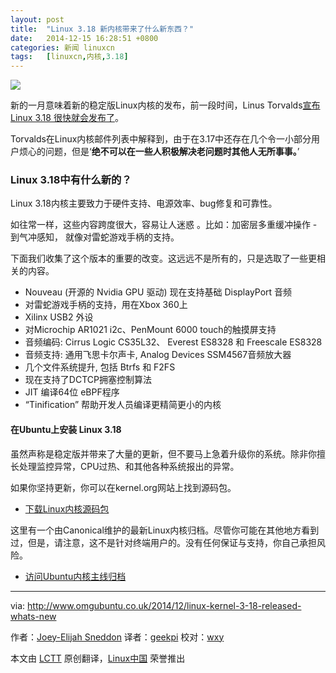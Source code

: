 ```yaml
---
layout: post
title:	"Linux 3.18 新内核带来了什么新东西？"
date:	2014-12-15 16:28:51 +0800 
categories:	新闻 linuxcn 
tags:	[linuxcn,内核,3.18]
---
```



![](/Asserts/Images//attachment/album/201412/15/162855zgg34g4f60wxwmw6.jpg)


新的一月意味着新的稳定版Linux内核的发布，前一段时间，Linus Torvalds[宣布Linux 3.18 很快就会发布了](https://lkml.org/lkml/2014/12/7/202)。


Torvalds在Linux内核邮件列表中解释到，由于在3.17中还存在几个令一小部分用户烦心的问题，但是‘**绝不可以在一些人积极解决老问题时其他人无所事事。**’


### Linux 3.18中有什么新的？


Linux 3.18内核主要致力于硬件支持、电源效率、bug修复和可靠性。


如往常一样，这些内容跨度很大，容易让人迷惑 。比如：加密层多重缓冲操作 - 到气冲感知， 就像对雷蛇游戏手柄的支持。


下面我们收集了这个版本的重要的改变。这远远不是所有的，只是选取了一些更相关的内容。


* Nouveau (开源的 Nvidia GPU 驱动) 现在支持基础 DisplayPort 音频
* 对雷蛇游戏手柄的支持，用在Xbox 360上
* Xilinx USB2 外设
* 对Microchip AR1021 i2c、PenMount 6000 touch的触摸屏支持
* 音频编码: Cirrus Logic CS35L32、 Everest ES8328 和 Freescale ES8328
* 音频支持: 通用飞思卡尔声卡, Analog Devices SSM4567音频放大器
* 几个文件系统提升, 包括 Btrfs 和 F2FS
* 现在支持了DCTCP拥塞控制算法
* JIT 编译64位 eBPF程序
* “Tinification” 帮助开发人员编译更精简更小的内核


#### 在Ubuntu上安装 Linux 3.18


虽然声称是稳定版并带来了大量的更新，但不要马上急着升级你的系统。除非你擅长处理监控异常，CPU过热、和其他各种系统报出的异常。


如果你坚持更新，你可以在kernel.org网站上找到源码包。


* [下载Linux内核源码包](https://www.kernel.org/pub/linux/kernel/v3.x/)


这里有一个由Canonical维护的最新Linux内核归档。尽管你可能在其他地方看到过，但是，请注意，这不是针对终端用户的。没有任何保证与支持，你自己承担风险。


* [访问Ubuntu内核主线归档](http://kernel.ubuntu.com/%7Ekernel-ppa/mainline/?C=N;O=D)




---


via: <http://www.omgubuntu.co.uk/2014/12/linux-kernel-3-18-released-whats-new>


作者：[Joey-Elijah Sneddon](https://plus.google.com/117485690627814051450/?rel=author) 译者：[geekpi](https://github.com/geekpi) 校对：[wxy](https://github.com/wxy)


本文由 [LCTT](https://github.com/LCTT/TranslateProject) 原创翻译，[Linux中国](http://linux.cn/) 荣誉推出
